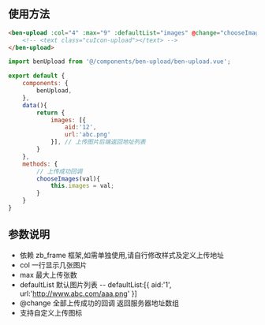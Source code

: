 ## 使用方法

```html
<ben-upload :col="4" :max="9" :defaultList="images" @change="chooseImages">
	<!-- <text class="cuIcon-upload"></text> -->
</ben-upload>
```
```js
import benUpload from '@/components/ben-upload/ben-upload.vue';

export default {
	components: {
		benUpload,
	},
	data(){
		return {
			images: [{
				aid:'12',
				url:'abc.png'
			}], // 上传图片后端返回地址列表
		}
	},
	methods: {
		// 上传成功回调
		chooseImages(val){
			this.images = val;
		}
	}
}
```

## 参数说明
- 依赖 zb_frame 框架,如需单独使用,请自行修改样式及定义上传地址
- col 一行显示几张图片
- max 最大上传张数
- defaultList 默认图片列表
--	defaultList:[{
		aid:'1',
		url:'http://www.abc.com/aaa.png'
	}]
- @change 全部上传成功的回调 返回服务器地址数组
- 支持自定义上传图标

